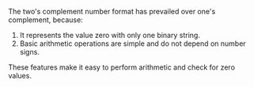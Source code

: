 The two's complement number format has prevailed over one's complement,
because:

1. It represents the value zero with only one binary string.
2. Basic arithmetic operations are simple and do not depend on number signs.

These features make it easy to perform arithmetic and check for zero values.
